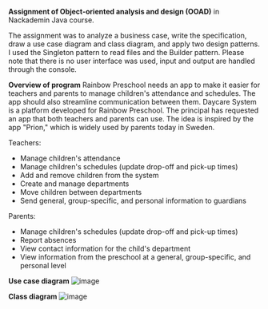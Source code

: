 **Assignment of Object-oriented analysis and design (OOAD)** in Nackademin Java course.

The assignment was to analyze a business case, write the specification, draw a use case diagram and class diagram, and apply two design patterns. 
I used the Singleton pattern to read files and the Builder pattern. 
Please note that there is no user interface was used, input and output are handled through the console.

**Overview of program**
Rainbow Preschool needs an app to make it easier for teachers and parents to manage children's attendance and schedules. The app should also streamline communication between them.
Daycare System is a platform developed for Rainbow Preschool. The principal has requested an app that both teachers and parents can use. The idea is inspired by the app "Prion," which is widely used by parents today in Sweden.

Teachers:

- Manage children's attendance
- Manage children's schedules (update drop-off and pick-up times)
- Add and remove children from the system
- Create and manage departments
- Move children between departments
- Send general, group-specific, and personal information to guardians

Parents:

- Manage children's schedules (update drop-off and pick-up times)
- Report absences
- View contact information for the child's department
- View information from the preschool at a general, group-specific, and personal level

**Use case diagram**
![image](https://github.com/user-attachments/assets/d23307b2-1d34-4373-aa1a-ac87e4874a2c)

**Class diagram**
![image](https://github.com/user-attachments/assets/9846f575-f2b6-4611-9263-4d97013545d1)
